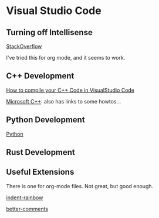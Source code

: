 # Visual Studio Code

## Turning off Intellisense

[StackOverflow](https://stackoverflow.com/questions/38832753/how-to-disable-intellisense-in-vs-code-for-markdown)

I've tried this for org mode, and it seems to work.

## C++ Development
[How to compile your C++ Code in VisualStudio Code](https://www.freecodecamp.org/news/how-to-compile-your-c-code-in-visual-studio-code/)

[Microsoft C++](https://code.visualstudio.com/docs/languages/cpp): also has links to some howtos...

## Python Development

[Python](https://code.visualstudio.com/docs/languages/python)

## Rust Development

## Useful Extensions
There is one for org-mode files. Not great, but good enough.



[indent-rainbow](https://marketplace.visualstudio.com/items?itemName=oderwat.indent-rainbow)

[better-comments](https://marketplace.visualstudio.com/items?itemName=aaron-bond.better-comments)
